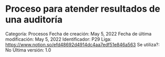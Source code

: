 # Proceso para atender resultados de una auditoría

Categoría: Procesos
Fecha de creación: May 5, 2022
Fecha de última modificación: May 5, 2022
Identificador: P29
Liga: https://www.notion.so/efd48692d4914dc4aa7edf51e846a563
Se utiliza?: No
Última versión: 1.0